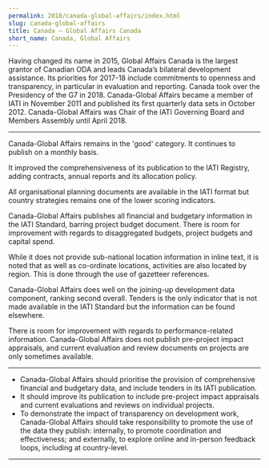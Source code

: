 ```yaml
---
permalink: 2018/canada-global-affairs/index.html
slug: canada-global-affairs
title: Canada – Global Affairs Canada
short_name: Canada, Global Affairs
---
```


Having changed its name in 2015, Global Affairs Canada is the largest grantor of Canadian ODA and leads Canada’s bilateral development assistance. Its priorities for 2017-18 include commitments to openness and transparency, in particular in evaluation and reporting. Canada took over the Presidency of the G7 in 2018. Canada-Global Affairs became a member of IATI in November 2011 and published its first quarterly data sets in October 2012. Canada-Global Affairs was Chair of the IATI Governing Board and Members Assembly until April 2018.

---

Canada-Global Affairs remains in the 'good' category. It continues to publish on a monthly basis.

It improved the comprehensiveness of its publication to the IATI Registry, adding contracts, annual reports and its allocation policy.

All organisational planning documents are available in the IATI format but country strategies remains one of the lower scoring indicators.

Canada-Global Affairs publishes all financial and budgetary information in the IATI Standard, barring project budget document. There is room for improvement with regards to disaggregated budgets, project budgets and capital spend.

While it does not provide sub-national location information in inline text, it is noted that as well as co-ordinate locations, activities are also located by region. This is done through the use of gazetteer references.

Canada-Global Affairs does well on the joining-up development data component, ranking second overall. Tenders is the only indicator that is not made available in the IATI Standard but the information can be found elsewhere.

There is room for improvement with regards to performance-related information. Canada-Global Affairs does not publish pre-project impact appraisals, and current evaluation and review documents on projects are only sometimes available.

---

 * Canada-Global Affairs should prioritise the provision of comprehensive financial and budgetary data, and include tenders in its IATI publication. 
 * It should improve its publication to include pre-project impact appraisals and current evaluations and reviews on individual projects.
 * To demonstrate the impact of transparency on development work, Canada-Global Affairs should take responsibility to promote the use of the data they publish: internally, to promote coordination and effectiveness; and externally, to explore online and in-person feedback loops, including at country-level.

---
